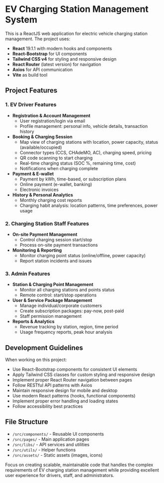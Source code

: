 <!-- Use this file to provide workspace-specific custom instructions to Copilot. For more details, visit https://code.visualstudio.com/docs/copilot/copilot-customization#_use-a-githubcopilotinstructionsmd-file -->

# EV Charging Station Management System

This is a ReactJS web application for electric vehicle charging station management. The project uses:

- **React** 19.1.1 with modern hooks and components
- **React-Bootstrap** for UI components
- **Tailwind CSS v4** for styling and responsive design
- **React Router** (latest version) for navigation
- **Axios** for API communication
- **Vite** as build tool

## Project Features

### 1. EV Driver Features

- **Registration & Account Management**
  - User registration/login via email
  - Profile management: personal info, vehicle details, transaction history
- **Booking & Charging Session**
  - Map view of charging stations with location, power capacity, status (available/occupied)
  - Connector types (CCS, CHAdeMO, AC), charging speed, pricing
  - QR code scanning to start charging
  - Real-time charging status (SOC %, remaining time, cost)
  - Notifications when charging complete
- **Payment & E-wallet**
  - Payment by kWh, time-based, or subscription plans
  - Online payment (e-wallet, banking)
  - Electronic invoices
- **History & Personal Analytics**
  - Monthly charging cost reports
  - Charging habit analysis: location patterns, time preferences, power usage

### 2. Charging Station Staff Features

- **On-site Payment Management**
  - Control charging session start/stop
  - Process on-site payment transactions
- **Monitoring & Reporting**
  - Monitor charging point status (online/offline, power capacity)
  - Report station incidents and issues

### 3. Admin Features

- **Station & Charging Point Management**
  - Monitor all charging stations and points status
  - Remote control: start/stop operations
- **User & Service Package Management**
  - Manage individual/corporate customers
  - Create subscription packages: pay-now, post-paid
  - Staff permission management
- **Reports & Analytics**
  - Revenue tracking by station, region, time period
  - Usage frequency reports, peak hour analysis

## Development Guidelines

When working on this project:

- Use React-Bootstrap components for consistent UI elements
- Apply Tailwind CSS classes for custom styling and responsive design
- Implement proper React Router navigation between pages
- Follow RESTful API patterns with Axios
- Maintain responsive design for mobile and desktop
- Use modern React patterns (hooks, functional components)
- Implement proper error handling and loading states
- Follow accessibility best practices

## File Structure

- `/src/components/` - Reusable UI components
- `/src/pages/` - Main application pages
- `/src/libs/` - API services and utilities
- `/src/utils/` - Helper functions
- `/src/assets/` - Static assets (images, icons)

Focus on creating scalable, maintainable code that handles the complex requirements of EV charging station management while providing excellent user experience for drivers, staff, and administrators.
